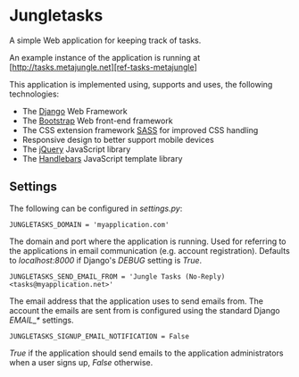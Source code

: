 # Jungletasks 

A simple Web application for keeping track of tasks. 

An example instance of the application is running at [http://tasks.metajungle.net][ref-tasks-metajungle]

This application is implemented using, supports and uses, the following technologies:

* The [Django][ref-django] Web Framework 
* The [Bootstrap][ref-bootstrap] Web front-end framework 
* The CSS extension framework [SASS][ref-sass] for improved CSS handling 
* Responsive design to better support mobile devices 
* The [jQuery][ref-jquery] JavaScript library
* The [Handlebars][ref-handlebars] JavaScript template library 

[ref-tasks-metajungle]: http://tasks.metajungle.net "Jungletasks"
[ref-django]: https://www.djangoproject.com/ "Django Web Framework"
[ref-sass]: http://sass-lang.com/ "SASS"
[ref-bootstrap]: http://getbootstrap.com/ "Bootstrap"
[ref-jquery]: http://jquery.com/ "jQuery JavaScript library"
[ref-handlebars]: http://handlebarsjs.com/ "Handlebars JavaScript library"

## Settings

The following can be configured in *settings.py*:

    JUNGLETASKS_DOMAIN = 'myapplication.com'

The domain and port where the application is running. Used for referring to the applications in email communication (e.g. account registration). Defaults to *localhost:8000* if Django's *DEBUG* setting is *True*.

    JUNGLETASKS_SEND_EMAIL_FROM = 'Jungle Tasks (No-Reply) <tasks@myapplication.net>'

The email address that the application uses to send emails from. The account the emails are sent from is configured using the standard Django *EMAIL\_\** settings. 

    JUNGLETASKS_SIGNUP_EMAIL_NOTIFICATION = False

*True* if the application should send emails to the application administrators when a user signs up, *False* otherwise. 


